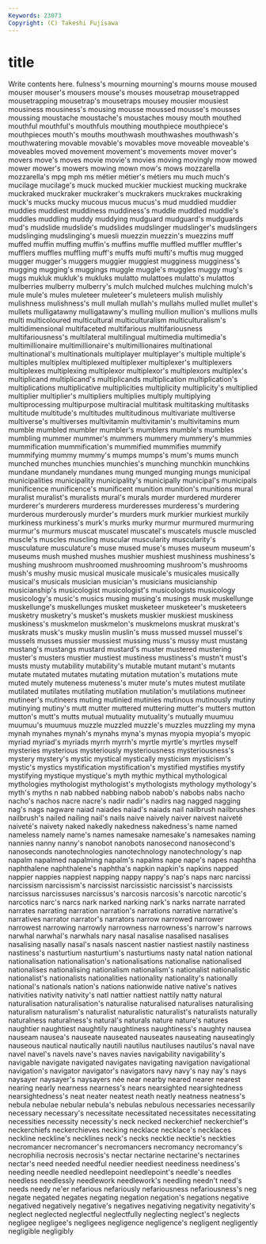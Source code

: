 ```yaml
---
Keywords: 23073 
Copyright: (C) Takeshi Fujisawa
---
```


# title

Write contents here.
fulness's mourning mourning's mourns mouse moused mouser
mouser's mousers mouse's mouses mousetrap mousetrapped mousetrapping mousetrap's mousetraps mousey
mousier mousiest mousiness mousiness's mousing mousse moussed mousse's mousses moussing
moustache moustache's moustaches mousy mouth mouthed mouthful mouthful's mouthfuls mouthing
mouthpiece mouthpiece's mouthpieces mouth's mouths mouthwash mouthwashes mouthwash's mouthwatering movable
movable's movables move moveable moveable's moveables moved movement movement's movements
mover mover's movers move's moves movie movie's movies moving movingly
mow mowed mower mower's mowers mowing mown mow's mows mozzarella
mozzarella's mpg mph ms métier métier's métiers mu much much's
mucilage mucilage's muck mucked muckier muckiest mucking muckrake muckraked muckraker
muckraker's muckrakers muckrakes muckraking muck's mucks mucky mucous mucus mucus's
mud muddied muddier muddies muddiest muddiness muddiness's muddle muddled muddle's
muddles muddling muddy muddying mudguard mudguard's mudguards mud's mudslide mudslide's
mudslides mudslinger mudslinger's mudslingers mudslinging mudslinging's muesli muezzin muezzin's muezzins
muff muffed muffin muffing muffin's muffins muffle muffled muffler muffler's
mufflers muffles muffling muff's muffs mufti mufti's muftis mug mugged
mugger mugger's muggers muggier muggiest mugginess mugginess's mugging mugging's muggings
muggle muggle's muggles muggy mug's mugs mukluk mukluk's mukluks mulatto
mulattoes mulatto's mulattos mulberries mulberry mulberry's mulch mulched mulches mulching
mulch's mule mule's mules muleteer muleteer's muleteers mulish mulishly mulishness
mulishness's mull mullah mullah's mullahs mulled mullet mullet's mullets mulligatawny
mulligatawny's mulling mullion mullion's mullions mulls multi multicoloured multicultural multiculturalism
multiculturalism's multidimensional multifaceted multifarious multifariousness multifariousness's multilateral multilingual multimedia multimedia's
multimillionaire multimillionaire's multimillionaires multinational multinational's multinationals multiplayer multiplayer's multiple multiple's
multiples multiplex multiplexed multiplexer multiplexer's multiplexers multiplexes multiplexing multiplexor multiplexor's
multiplexors multiplex's multiplicand multiplicand's multiplicands multiplication multiplication's multiplications multiplicative multiplicities
multiplicity multiplicity's multiplied multiplier multiplier's multipliers multiplies multiply multiplying multiprocessing
multipurpose multiracial multitask multitasking multitasks multitude multitude's multitudes multitudinous multivariate
multiverse multiverse's multiverses multivitamin multivitamin's multivitamins mum mumble mumbled mumbler
mumbler's mumblers mumble's mumbles mumbling mummer mummer's mummers mummery mummery's
mummies mummification mummification's mummified mummifies mummify mummifying mummy mummy's mumps
mumps's mum's mums munch munched munches munchies munchies's munching munchkin
munchkins mundane mundanely mundanes mung munged munging mungs municipal municipalities
municipality municipality's municipally municipal's municipals munificence munificence's munificent munition munition's
munitions mural muralist muralist's muralists mural's murals murder murdered murderer
murderer's murderers murderess murderesses murderess's murdering murderous murderously murder's murders
murk murkier murkiest murkily murkiness murkiness's murk's murks murky murmur
murmured murmuring murmur's murmurs muscat muscatel muscatel's muscatels muscle muscled
muscle's muscles muscling muscular muscularity muscularity's musculature musculature's muse mused
muse's muses museum museum's museums mush mushed mushes mushier mushiest
mushiness mushiness's mushing mushroom mushroomed mushrooming mushroom's mushrooms mush's mushy
music musical musicale musicale's musicales musically musical's musicals musician musician's
musicians musicianship musicianship's musicologist musicologist's musicologists musicology musicology's music's musics
musing musing's musings musk muskellunge muskellunge's muskellunges musket musketeer musketeer's
musketeers musketry musketry's musket's muskets muskier muskiest muskiness muskiness's muskmelon
muskmelon's muskmelons muskrat muskrat's muskrats musk's musky muslin muslin's muss
mussed mussel mussel's mussels musses mussier mussiest mussing muss's mussy
must mustang mustang's mustangs mustard mustard's muster mustered mustering muster's
musters mustier mustiest mustiness mustiness's mustn't must's musts musty mutability
mutability's mutable mutant mutant's mutants mutate mutated mutates mutating mutation
mutation's mutations mute muted mutely muteness muteness's muter mute's mutes
mutest mutilate mutilated mutilates mutilating mutilation mutilation's mutilations mutineer mutineer's
mutineers muting mutinied mutinies mutinous mutinously mutiny mutinying mutiny's mutt
mutter muttered muttering mutter's mutters mutton mutton's mutt's mutts mutual
mutuality mutuality's mutually muumuu muumuu's muumuus muzzle muzzled muzzle's muzzles
muzzling my myna mynah mynahes mynah's mynahs myna's mynas myopia
myopia's myopic myriad myriad's myriads myrrh myrrh's myrtle myrtle's myrtles
myself mysteries mysterious mysteriously mysteriousness mysteriousness's mystery mystery's mystic mystical
mystically mysticism mysticism's mystic's mystics mystification mystification's mystified mystifies mystify
mystifying mystique mystique's myth mythic mythical mythological mythologies mythologist mythologist's
mythologists mythology mythology's myth's myths n nab nabbed nabbing nabob
nabob's nabobs nabs nacho nacho's nachos nacre nacre's nadir nadir's
nadirs nag nagged nagging nag's nags nagware naiad naiades naiad's
naiads nail nailbrush nailbrushes nailbrush's nailed nailing nail's nails naive
naively naiver naivest naiveté naiveté's naivety naked nakedly nakedness nakedness's
name named nameless namely name's names namesake namesake's namesakes naming
nannies nanny nanny's nanobot nanobots nanosecond nanosecond's nanoseconds nanotechnologies nanotechnology
nanotechnology's nap napalm napalmed napalming napalm's napalms nape nape's napes
naphtha naphthalene naphthalene's naphtha's napkin napkin's napkins napped nappier nappies
nappiest napping nappy nappy's nap's naps narc narcissi narcissism narcissism's
narcissist narcissistic narcissist's narcissists narcissus narcissuses narcissus's narcosis narcosis's narcotic
narcotic's narcotics narc's narcs nark narked narking nark's narks narrate
narrated narrates narrating narration narration's narrations narrative narrative's narratives narrator
narrator's narrators narrow narrowed narrower narrowest narrowing narrowly narrowness narrowness's
narrow's narrows narwhal narwhal's narwhals nary nasal nasalise nasalised nasalises
nasalising nasally nasal's nasals nascent nastier nastiest nastily nastiness nastiness's
nasturtium nasturtium's nasturtiums nasty natal nation national nationalisation nationalisation's nationalisations
nationalise nationalised nationalises nationalising nationalism nationalism's nationalist nationalistic nationalist's nationalists
nationalities nationality nationality's nationally national's nationals nation's nations nationwide native
native's natives nativities nativity nativity's natl nattier nattiest nattily natty
natural naturalisation naturalisation's naturalise naturalised naturalises naturalising naturalism naturalism's naturalist
naturalistic naturalist's naturalists naturally naturalness naturalness's natural's naturals nature nature's
natures naughtier naughtiest naughtily naughtiness naughtiness's naughty nausea nauseam nausea's
nauseate nauseated nauseates nauseating nauseatingly nauseous nautical nautically nautili nautilus
nautiluses nautilus's naval nave navel navel's navels nave's naves navies
navigability navigability's navigable navigate navigated navigates navigating navigation navigational navigation's
navigator navigator's navigators navy navy's nay nay's nays naysayer naysayer's
naysayers née near nearby neared nearer nearest nearing nearly nearness
nearness's nears nearsighted nearsightedness nearsightedness's neat neater neatest neath neatly
neatness neatness's nebula nebulae nebular nebula's nebulas nebulous necessaries necessarily
necessary necessary's necessitate necessitated necessitates necessitating necessities necessity necessity's neck
necked neckerchief neckerchief's neckerchiefs neckerchieves necking necklace necklace's necklaces neckline
neckline's necklines neck's necks necktie necktie's neckties necromancer necromancer's necromancers
necromancy necromancy's necrophilia necrosis necrosis's nectar nectarine nectarine's nectarines nectar's
need needed needful needier neediest neediness neediness's needing needle needled
needlepoint needlepoint's needle's needles needless needlessly needlework needlework's needling needn't
need's needs needy ne'er nefarious nefariously nefariousness nefariousness's neg negate
negated negates negating negation negation's negations negative negatived negatively negative's
negatives negativing negativity negativity's neglect neglected neglectful neglectfully neglecting neglect's
neglects negligee negligee's negligees negligence negligence's negligent negligently negligible negligibly
